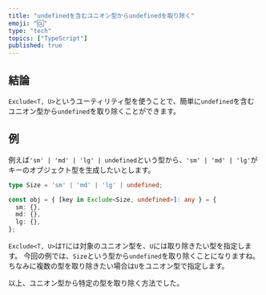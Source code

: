 ```yaml
---
title: "undefinedを含むユニオン型からundefinedを取り除く"
emoji: "🆑"
type: "tech"
topics: ["TypeScript"]
published: true
---
```

## 結論

`Exclude<T, U>`というユーティリティ型を使うことで、簡単に`undefined`を含むユニオン型から`undefined`を取り除くことができます。

## 例

例えば`'sm' | 'md' | 'lg' | undefined`という型から、`'sm' | 'md' | 'lg'`がキーのオブジェクト型を生成したいとします。

```ts
type Size = 'sm' | 'md' | 'lg' | undefined;

const obj = { [key in Exclude<Size, undefined>]: any } = {
  sm: {},
  md: {},
  lg: {},
};
```

`Exclude<T, U>`は`T`には対象のユニオン型を、`U`には取り除きたい型を指定します。
今回の例では、`Size`という型から`undefined`を取り除くことになりますね。
ちなみに複数の型を取り除きたい場合は`U`をユニオン型で指定します。

以上、ユニオン型から特定の型を取り除く方法でした。
